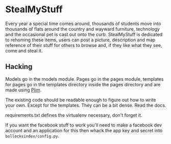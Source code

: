 # StealMyStuff
Every year a special time comes around, thousands of students move into thousands of flats around the country and wayward furniture, technology and the occasional pet is cast out onto the curb. StealMyStuff is dedicated to rehoming these items, users can post a picture, description and map reference of their stuff for others to browse and, if they like what they see, come and steal it. 

## Hacking
Models go in the models module. Pages go in the pages module, templates for
pages go in the templates directory inside the pages directory and are made
using [Plim](https://plim.readthedocs.org/en/latest/en/nutshell.html).

The existing code should be readable enough to figure out how to write your own.
Except for the templates. They can be a bit dense. Read the docs.

requirements.txt defines the virtualenv necessary, don't forget it.

If you want the facebook stuff to work you'll need to make a facebook dev
account and an application for this then whack the app key and secret into
`bollocksindex/config.py`.
